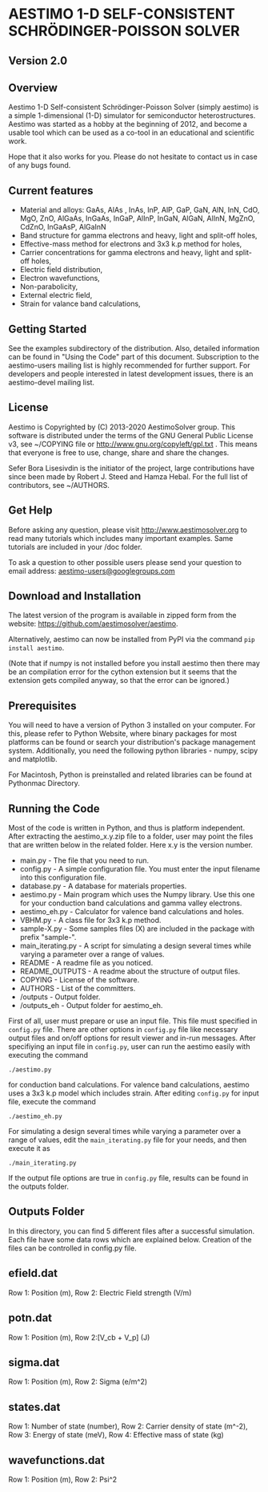 AESTIMO 1-D SELF-CONSISTENT SCHRÖDINGER-POISSON SOLVER
======================================================
Version 2.0
-------------

Overview
--------

Aestimo 1-D Self-consistent Schrödinger-Poisson Solver (simply aestimo) is a simple 1-dimensional (1-D) simulator for semiconductor heterostructures. Aestimo was started as a hobby at the beginning of 2012, and become a usable tool which can be used as a co-tool in an educational and scientific work.

Hope that it also works for you. Please do not hesitate to contact us in case of any bugs found.

Current features
----------------

  * Material and alloys: GaAs, AlAs , InAs, InP, AlP, GaP, GaN, AlN, InN, CdO, MgO, ZnO, AlGaAs, InGaAs, InGaP, AlInP, InGaN, AlGaN, AlInN, MgZnO, CdZnO, InGaAsP, AlGaInN
  * Band structure for gamma electrons and heavy, light and split-off holes,
  * Effective-mass method for electrons and 3x3 k.p method for holes,
  * Carrier concentrations for gamma electrons and heavy, light and split-off holes,
  * Electric field distribution,
  * Electron wavefunctions,
  * Non-parabolicity,
  * External electric field,
  * Strain for valance band calculations,

Getting Started
---------------

See the examples subdirectory of the distribution. Also, detailed information can be found in "Using the Code" part of this document. Subscription to the aestimo-users mailing list is highly recommended for further support. For developers and people interested in latest development issues, there is an aestimo-devel mailing list.

License
-------

Aestimo is Copyrighted by (C) 2013-2020 AestimoSolver group. This software is distributed under the terms of the GNU General Public License v3, see ~/COPYING file or http://www.gnu.org/copyleft/gpl.txt . This means that everyone is free to use, change, share and share the changes.

Sefer Bora Lisesivdin is the initiator of the project, large contributions have since been made by Robert J. Steed and Hamza Hebal. For the full list of contributors, see ~/AUTHORS.

Get Help
--------
Before asking any question, please visit http://www.aestimosolver.org to read many tutorials which includes many important examples. Same tutorials are included in your /doc folder.

To ask a question to other possible users please send your question to email address: aestimo-users@googlegroups.com

Download and Installation
-------------------------

The latest version of the program is available in zipped form from the website: https://github.com/aestimosolver/aestimo.

Alternatively, aestimo can now be installed from PyPI via the command `pip install aestimo`.

(Note that if numpy is not installed before you install aestimo then there may be an compilation error for the cython extension but it seems that the extension gets compiled anyway, so that the error can be ignored.)

Prerequisites
-------------

You will need to have a version of Python 3 installed on your computer. For this, please refer to Python Website, where binary packages for most platforms can be found or search your distribution's package management system. Additionally, you need the following python libraries - numpy, scipy and matplotlib.

For Macintosh, Python is preinstalled and related libraries can be found at Pythonmac Directory.

Running the Code
----------------
Most of the code is written in Python, and thus is platform independent. After extracting the aestimo_x.y.zip file to a folder, user may point the files that are written below in the related folder. Here x.y is the version number.

  * main.py - The file that you need to run.
  * config.py - A simple configuration file. You must enter the input filename into this configuration file.
  * database.py - A database for materials properties.
  * aestimo.py - Main program which uses the Numpy library. Use this one for your conduction band calculations and gamma valley electrons.
  * aestimo_eh.py - Calculator for valence band calculations and holes.
  * VBHM.py - A class file for 3x3 k.p method.
  * sample-X.py - Some samples files (X) are included in the package with prefix "sample-".
  * main_iterating.py - A script for simulating a design several times while varying a parameter over a range of values.
  * README - A readme file as you noticed.
  * README_OUTPUTS - A readme about the structure of output files.
  * COPYING - License of the software.
  * AUTHORS - List of the committers.
  * /outputs - Output folder.
  * /outputs_eh - Output folder for aestimo_eh.

First of all, user must prepare or use an input file. This file must specified in `config.py` file. There are other options in `config.py` file like necessary output files and on/off options for result viewer and in-run messages. After specifiying an input file in `config.py`, user can run the aestimo easily with executing the command

    ./aestimo.py

for conduction band calculations. For valence band calculations, aestimo uses a 3x3 k.p model which includes strain. After editing `config.py` for input file, execute the command

    ./aestimo_eh.py

For simulating a design several times while varying a parameter over a range of values, edit the `main_iterating.py` file for your needs, and then execute it as

    ./main_iterating.py

If the output file options are true in ``config.py`` file, results can be found in the outputs folder. 

## Outputs Folder

In this directory, you can find 5 different files after a successful simulation. Each file have some data rows which are explained below.
Creation of the files can be controlled in config.py file.

efield.dat
----------

Row 1: Position (m), Row 2: Electric Field strength (V/m)

potn.dat
--------

Row 1: Position (m), Row 2:[V_cb + V_p] (J)

sigma.dat
---------

Row 1: Position (m), Row 2: Sigma (e/m^2)

states.dat
----------

Row 1: Number of state (number), Row 2: Carrier density of state (m^-2), Row 3: Energy of state (meV), Row 4: Effective mass of state (kg)

wavefunctions.dat
-----------------

Row 1: Position (m), Row 2: Psi^2
